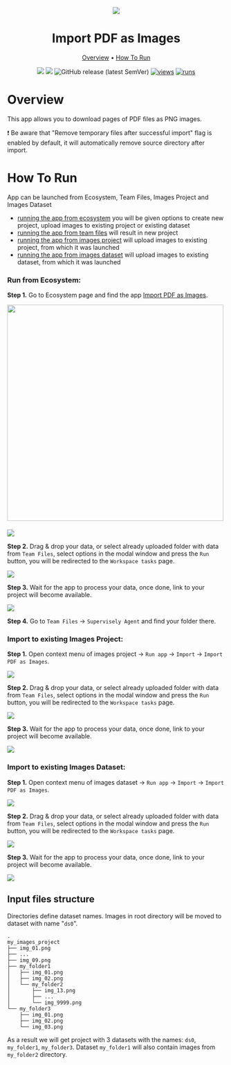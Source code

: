 <div align="center" markdown>
<img src="https://github.com/supervisely-ecosystem/import-pdf-as-images/assets/119248312/11e644d7-4491-4fbe-ba3b-d77370938c00"/>  

# Import PDF as Images

<p align="center">
  <a href="#Overview">Overview</a> •
  <a href="#How-To-Run">How To Run</a> 
</p>

[![](https://img.shields.io/badge/supervisely-ecosystem-brightgreen)](https://ecosystem.supervise.ly/apps/supervisely-ecosystem/import-pdf-as-images)
[![](https://img.shields.io/badge/slack-chat-green.svg?logo=slack)](https://supervise.ly/slack)
![GitHub release (latest SemVer)](https://img.shields.io/github/v/release/supervisely-ecosystem/import-pdf-as-images)
[![views](https://app.supervise.ly/img/badges/views/supervisely-ecosystem/import-pdf-as-images.png)](https://supervise.ly)
[![runs](https://app.supervise.ly/img/badges/runs/supervisely-ecosystem/import-pdf-as-images.png)](https://supervise.ly)

</div>

# Overview

This app allows you to download pages of PDF files as PNG images.

❗ Be aware that "Remove temporary files after successful import" flag is enabled by default, it will automatically remove source directory after import. 

# How To Run

App can be launched from Ecosystem, Team Files, Images Project and Images Dataset
* [running the app from ecosystem](#run-from-ecosystem) you will be given options to create new project, upload images to existing project or existing dataset
* [running the app from team files](#run-from-team-files) will result in new project
* [running the app from images project](#run-from-images-project) will upload images to existing project, from which it was launched
* [running the app from images dataset](#run-from-images-dataset) will upload images to existing dataset, from which it was launched

### Run from Ecosystem:

**Step 1.** Go to Ecosystem page and find the app [Import PDF as Images](https://ecosystem.supervisely.com/apps/import-pdf-as-images).

<img data-key="sly-module-link" data-module-slug="supervisely-ecosystem/import-pdf-as-images" src="XXX" width="500px" style='padding-bottom: 20px'/> 

<br>

<img src="XXX"/>

**Step 2.** Drag & drop your data, or select already uploaded folder with data from `Team Files`, select options in the modal window and press the `Run` button, you will be redirected to the `Workspace tasks` page.

<img src="XXX"/>

**Step 3.** Wait for the app to process your data, once done, link to your project will become available.

<img src="XXX"/>

**Step 4.** Go to `Team Files` -> `Supervisely Agent` and find your folder there.

### Import to existing Images Project:

**Step 1.** Open context menu of images project -> `Run app` -> `Import`  -> `Import PDF as Images`.

<img src="XXX"/>

**Step 2.** Drag & drop your data, or select already uploaded folder with data from `Team Files`, select options in the modal window and press the `Run` button, you will be redirected to the `Workspace tasks` page.

<img src="XXX"/>

**Step 3.** Wait for the app to process your data, once done, link to your project will become available.

<img src="XXX"/>

### Import to existing Images Dataset:

**Step 1.** Open context menu of images dataset -> `Run app` -> `Import`  -> `Import PDF as Images`.

<img src="XXX"/>

**Step 2.** Drag & drop your data, or select already uploaded folder with data from `Team Files`, select options in the modal window and press the `Run` button, you will be redirected to the `Workspace tasks` page.

<img src="XXX"/>

**Step 3.** Wait for the app to process your data, once done, link to your project will become available.

<img src="XXX"/>


## Input files structure

Directories define dataset names. Images in root directory will be moved to dataset with name "`ds0`".
 
```
.
my_images_project
├── img_01.png
├── ...
├── img_09.png
├── my_folder1
│   ├── img_01.png
│   ├── img_02.png
│   └── my_folder2
│       ├── img_13.png
│       ├── ...
│       └── img_9999.png
└── my_folder3
    ├── img_01.png
    ├── img_02.png
    └── img_03.png
```

As a result we will get project with 3 datasets with the names: `ds0`, `my_folder1`, `my_folder3`. Dataset `my_folder1` will also contain images from `my_folder2` directory.

